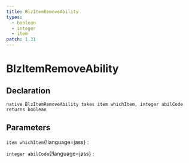 ```yaml
---
title: BlzItemRemoveAbility
types:
  - boolean
  - integer
  - item
patch: 1.31
---
```


# BlzItemRemoveAbility

## Declaration

```jass
native BlzItemRemoveAbility takes item whichItem, integer abilCode returns boolean
```

## Parameters
`item whichItem`{!language=jass}
: 

`integer abilCode`{!language=jass}
: 
